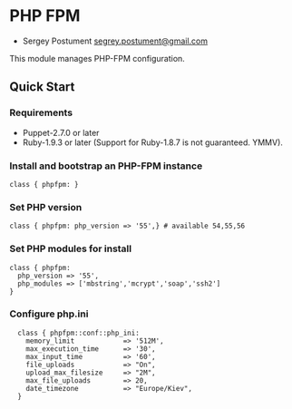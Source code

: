 PHP FPM
======

* Sergey Postument <segrey.postument@gmail.com>

This module manages PHP-FPM configuration.

## Quick Start

### Requirements

* Puppet-2.7.0 or later
* Ruby-1.9.3 or later (Support for Ruby-1.8.7 is not guaranteed. YMMV).

### Install and bootstrap an PHP-FPM instance

```puppet
class { phpfpm: }
```

### Set PHP version

```puppet
class { phpfpm: php_version => '55',} # available 54,55,56
```
### Set PHP modules for install

```puppet
class { phpfpm:
  php_version => '55',
  php_modules => ['mbstring','mcrypt','soap','ssh2']
}
```

### Configure php.ini

```puppet
  class { phpfpm::conf::php_ini:
    memory_limit            => '512M',
    max_execution_time      => '30',
    max_input_time          => '60',
    file_uploads            => "On",
    upload_max_filesize     => "2M",
    max_file_uploads        => 20,
    date_timezone           => "Europe/Kiev",
  }
```